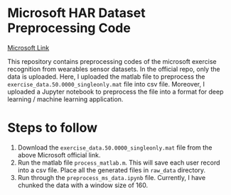 # Microsoft HAR Dataset Preprocessing Code
[Microsoft Link](https://www.microsoft.com/en-us/research/project/workout/?from=http%3A%2F%2Fresearch.microsoft.com%2Fcue%2Fworkout)

This repository contains preprocessing codes of the microsoft exercise recognition from wearables sensor datasets. In the official repo, only the data is uploaded.
Here, I uploaded the matlab file to preprocess the `exercise_data.50.0000_singleonly.mat` file into csv file. Moreover, I uploaded a Jupyter notebook to preprocess the file
into a format for deep learning / machine learning application. 

# Steps to follow 

1. Download the `exercise_data.50.0000_singleonly.mat` file from the above Microsoft official link. 
2. Run the matlab file `process_matlab.m`. This will save each user record into a csv file. Place all the generated files in `raw_data` directory.
3. Run through the `preprocess_ms_data.ipynb` file. Currently, I have chunked the data with a window size of 160.




